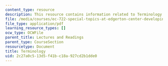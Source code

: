 ```yaml
---
content_type: resource
description: This resource contains information related to Terminology.
file: /media/courses/ec-722-special-topics-at-edgerton-center-developing-world-prosthetics-spring-2010/2c27a0c513d5f41bc18a927cd2b1dde0_MITEC_722S10_Terminology1.pdf
file_type: application/pdf
learning_resource_types: []
ocw_type: OCWFile
parent_title: Lectures and Readings
parent_type: CourseSection
resourcetype: Document
title: Terminology
uid: 2c27a0c5-13d5-f41b-c18a-927cd2b1dde0
---
```

